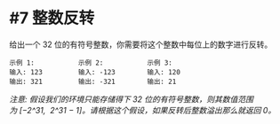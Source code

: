 # #7 整数反转

给出一个 32 位的有符号整数，你需要将这个整数中每位上的数字进行反转。

```
示例 1:           示例 2:           示例 3:
输入: 123         输入: -123        输入: 120
输出: 321         输出: -321        输出: 21
```

*注意: 假设我们的环境只能存储得下 32 位的有符号整数，则其数值范围为 [−2^31,  2^31 − 1]。请根据这个假设，如果反转后整数溢出那么就返回 0。*
